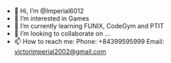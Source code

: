 - 👋 Hi, I’m @Imperial6012
- 👀 I’m interested in Games
- 🌱 I’m currently learning FUNIX, CodeGym and PTIT
- 💞️ I’m looking to collaborate on ...
- 📫 How to reach me: Phone: +84399595999
                       Email: victorimperial2002@gmail.com

<!---
Imperial6012/Imperial6012 is a ✨ special ✨ repository because its `README.md` (this file) appears on your GitHub profile.
You can click the Preview link to take a look at your changes.
--->
